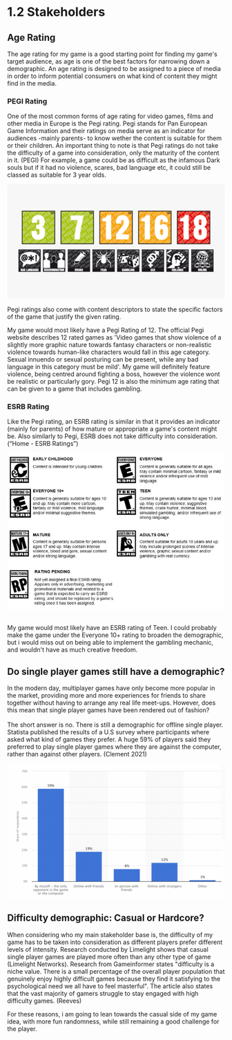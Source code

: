# 1.2 Stakeholders

## Age Rating

The age rating for my game is a good starting point for finding my game's target audience, as age is one of the best factors for narrowing down a demographic. An age rating is designed to be assigned to a piece of media in order to inform potential consumers on what kind of content they might find in the media.



### PEGI Rating

One of the most common forms of age rating for video games, films and other media in Europe is the Pegi rating. Pegi stands for Pan European Game Information and their ratings on media serve as an indicator for audiences -mainly parents- to know wether the content is suitable for them or their children. An important thing to note is that Pegi ratings do not take the difficulty of a game into consideration, only the maturity of the content in it. (PEGI) For example, a game could be as difficult as the infamous Dark souls but if it had no violence, scares, bad language etc, it could still be classed as suitable for 3 year olds.

![All the different Pegi ratings and content descriptors.](<../.gitbook/assets/image (1) (1) (1).png>)

Pegi ratings also come with content descriptors to state the specific factors of the game that justify the given rating.



My game would most likely have a Pegi Rating of 12. The official Pegi website describes 12 rated games as 'Video games that show violence of a slightly more graphic nature towards fantasy characters or non-realistic violence towards human-like characters would fall in this age category. Sexual innuendo or sexual posturing can be present, while any bad language in this category must be mild'. My game will definitely feature violence, being centred around fighting a boss, however the violence wont be realistic or particularly gory. Pegi 12 is also the minimum age rating that can be given to a game that includes gambling.



### ESRB Rating

Like the Pegi rating, an ESRB rating is similar in that it provides an indicator (mainly for parents) of how mature or appropriate a game's content might be. Also similarly to Pegi, ESRB does not take difficulty into consideration.(“Home - ESRB Ratings”)



![Descriptions of each rating.](<../.gitbook/assets/image (4).png>)

&#x20;\
My game would most likely have an ESRB rating of Teen. I could probably make the game under the Everyone 10+ rating to broaden the demographic, but i would miss out on being able to implement the gambling mechanic, and wouldn't have as much creative freedom.



## Do single player games still have a demographic?

In the modern day, multiplayer games have only become more popular in the market, providing more and more experiences for friends to share together without having to arrange any real life meet-ups. However, does this mean that single player games have been rendered out of fashion?\
\
The short answer is no. There is still a demographic for offline single player. Statista published the results of a U.S survey where participants where asked what kind of games they prefer. A huge 59% of players said they preferred to play single player games where they are against the computer, rather than against other players. (Clement 2021)

![Full graph of statistics (Clement 2021)](<../.gitbook/assets/Screenshot 2022-05-12 at 11.51.01.png>)

## Difficulty demographic: Casual or Hardcore?

When considering who my main stakeholder base is, the difficulty of my game has to be taken into consideration as different players prefer different levels of intensity. Research conducted by Limelight shows that casual single player games are played more often than any other type of game (Limelight Networks). Research from Gameinformer states "difficulty is a niche value. There is a small percentage of the overall player population that genuinely enjoy highly difficult games because they find it satisfying to the psychological need we all have to feel masterful". The article also states that the vast majority of gamers struggle to stay engaged with high difficulty games. (Reeves)

For these reasons, i am going to lean towards the casual side of my game idea, with more fun randomness, while still remaining a good challenge for the player.



